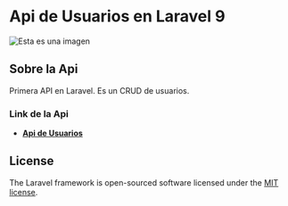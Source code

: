 # Api de Usuarios en Laravel 9

![Esta es una imagen]()

## Sobre la Api

Primera API en Laravel. Es un CRUD de usuarios.

### Link de la Api

- **[Api de Usuarios](public/api.PNG)**


## License

The Laravel framework is open-sourced software licensed under the [MIT license](https://opensource.org/licenses/MIT).
